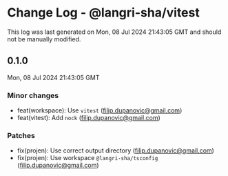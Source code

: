 # Change Log - @langri-sha/vitest

This log was last generated on Mon, 08 Jul 2024 21:43:05 GMT and should not be manually modified.

<!-- Start content -->

## 0.1.0

Mon, 08 Jul 2024 21:43:05 GMT

### Minor changes

- feat(workspace): Use `vitest` (filip.dupanovic@gmail.com)
- feat(vitest): Add `nock` (filip.dupanovic@gmail.com)

### Patches

- fix(projen): Use correct output directory (filip.dupanovic@gmail.com)
- fix(projen): Use workspace `@langri-sha/tsconfig` (filip.dupanovic@gmail.com)
